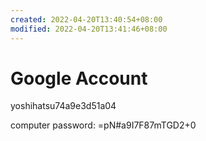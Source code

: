 ```yaml
---
created: 2022-04-20T13:40:54+08:00
modified: 2022-04-20T13:41:46+08:00
---
```


# Google Account

yoshihatsu74a9e3d51a04

computer password:
=pN#a9I7F87mTGD2+0
